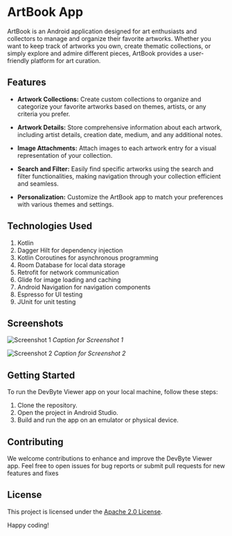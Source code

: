 # ArtBook App

ArtBook is an Android application designed for art enthusiasts and collectors to manage and organize their favorite artworks. Whether you want to keep track of artworks you own, create thematic collections, or simply explore and admire different pieces, ArtBook provides a user-friendly platform for art curation.

## Features

- **Artwork Collections:** Create custom collections to organize and categorize your favorite artworks based on themes, artists, or any criteria you prefer.

- **Artwork Details:** Store comprehensive information about each artwork, including artist details, creation date, medium, and any additional notes.

- **Image Attachments:** Attach images to each artwork entry for a visual representation of your collection.

- **Search and Filter:** Easily find specific artworks using the search and filter functionalities, making navigation through your collection efficient and seamless.

- **Personalization:** Customize the ArtBook app to match your preferences with various themes and settings.

## Technologies Used
1. Kotlin
2. Dagger Hilt for dependency injection
3. Kotlin Coroutines for asynchronous programming
4. Room Database for local data storage
5. Retrofit for network communication
6. Glide for image loading and caching
7. Android Navigation for navigation components
8. Espresso for UI testing
9. JUnit for unit testing

## Screenshots

![Screenshot 1](path/to/screenshot1.png)
*Caption for Screenshot 1*

![Screenshot 2](path/to/screenshot2.png)
*Caption for Screenshot 2*

## Getting Started

To run the DevByte Viewer app on your local machine, follow these steps:

1. Clone the repository.
2. Open the project in Android Studio.
3. Build and run the app on an emulator or physical device.

## Contributing

We welcome contributions to enhance and improve the DevByte Viewer app. Feel free to open issues for bug reports or submit pull requests for new features and fixes

## License

This project is licensed under the [Apache 2.0 License](LICENSE).

Happy coding!

